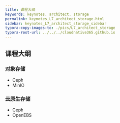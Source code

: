 ```yaml
---
title: 课程大纲
keywords: keynotes, architect, storage
permalink: keynotes_L7_architect_storage.html
sidebar: keynotes_L7_architect_storage_sidebar
typora-copy-images-to: ./pics/L7_architect_storage
typora-root-url: ../../../cloudnative365.github.io
---
```


## 课程大纲

### 对象存储

+ Ceph
+ MinIO

### 云原生存储

+ Ceph
+ OpenEBS
